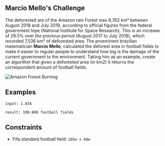 ## Marcio Mello's Challenge

The deforested are of the Amazon rain Forest was 9,762 km² between August 2018 and July 2019, according to official figures from the federal government Inpe (National Institute for Space Research).
This is an increase of 29.5% over the previous period (August 2017 to July 2018), which recorded 7,536 km² of deforested area. The proeminent brazilian matematician **Marcio Mello**, calculated the deforest area in football fields to make it easier to regular people to understand how big is the damage of the current government to the environment.
Taking him as an example, create an algorithm that given a deforested area (in km2) it returns the correspondent amount of football fields.

<p align="left">
  <img src="../../../assets/amazon_deforestation.jpg" alt="Amazon Forest Burning">
</p>

## Examples

```text
input: 1.034

result: 100.000 football fields
```

## Constraints

- Fifa standard football field: `105m x 68m`